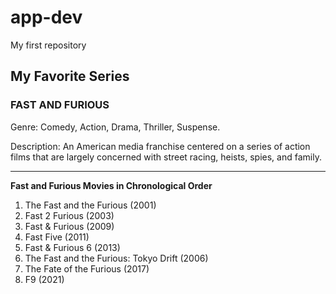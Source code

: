 # app-dev
My first repository
## My Favorite Series 
### FAST AND FURIOUS 

Genre: Comedy, Action, Drama, Thriller, Suspense.

Description: An American media franchise centered on a series of action films that are largely concerned with street racing, heists, spies, and family.

---

**Fast and Furious Movies in Chronological Order**
1. The Fast and the Furious (2001) 
2. Fast 2 Furious (2003) 
3. Fast & Furious (2009) 
4. Fast Five (2011) 
5. Fast & Furious 6 (2013) 
6. The Fast and the Furious: Tokyo Drift (2006)
7. The Fate of the Furious (2017)
8. F9 (2021)


